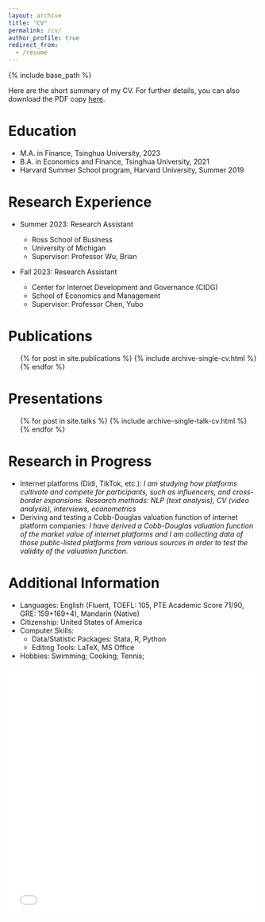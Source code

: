 ```yaml
---
layout: archive
title: "CV"
permalink: /cv/
author_profile: true
redirect_from:
  - /resume
---
```


{% include base_path %}


Here are the short summary of my CV. For further details, you can also download the PDF copy [here](/files/Resume_Alex_Li.pdf).

Education
======
* M.A. in Finance, Tsinghua University, 2023 
* B.A. in Economics and Finance, Tsinghua University, 2021
* Harvard Summer School program, Harvard University, Summer 2019

Research Experience
======
* Summer 2023: Research Assistant
  * Ross School of Business
  * University of Michigan
  * Supervisor: Professor Wu, Brian

* Fall 2023: Research Assistant
  * Center for Internet Development and Governance (CIDG)
  * School of Economics and Management
  * Supervisor: Professor Chen, Yubo


Publications
======
  <ul>{% for post in site.publications %}
    {% include archive-single-cv.html %}
  {% endfor %}</ul>
  
  
Presentations
======
  <ul>{% for post in site.talks %}
    {% include archive-single-talk-cv.html %}
  {% endfor %}</ul>
  
  
Research in Progress
======


[//]: <> (Optional)
* Internet platforms (Didi, TikTok, etc.): <i>I am studying how platforms cultivate and compete for participants, such as influencers, and cross-border expansions. Research methods: NLP (text analysis), CV (video analysis), interviews, econometrics</i>
* Deriving and testing a Cobb-Douglas valuation function of internet platform companies: <i>I have derived a Cobb-Douglas valuation function of the market value of internet platforms and I am collecting data of those public-listed platforms from various sources in order to test the validity of the valuation function.</i>

    
Additional Information
======
* Languages: English (Fluent, TOEFL: 105, PTE Academic Score 71/90, GRE: 159+169+4), Mandarin (Native)
* Citizenship: United States of America
* Computer Skills:
  * Data/Statistic Packages: Stata, R, Python
  *	Editing Tools: LaTeX, MS Office
* Hobbies: Swimming; Cooking; Tennis; 



<iframe src="/files//resume AXL 20231113.pdf" width="100%" height="500" frameborder="no" border="0" marginwidth="0" marginheight="0"></iframe>


